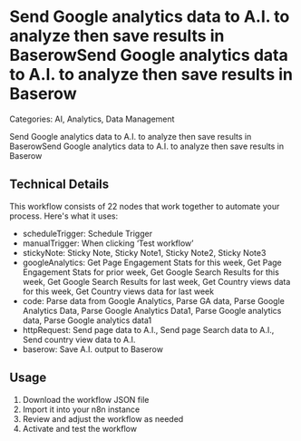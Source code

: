 # Send Google analytics data to A.I. to analyze then save results in BaserowSend Google analytics data to A.I. to analyze then save results in Baserow

Categories: AI, Analytics, Data Management

Send Google analytics data to A.I. to analyze then save results in BaserowSend Google analytics data to A.I. to analyze then save results in Baserow

## Technical Details

This workflow consists of 22 nodes that work together to automate your process. Here's what it uses:

- scheduleTrigger: Schedule Trigger
- manualTrigger: When clicking ‘Test workflow’
- stickyNote: Sticky Note, Sticky Note1, Sticky Note2, Sticky Note3
- googleAnalytics: Get Page Engagement Stats for this week, Get Page Engagement Stats for prior week, Get Google Search Results for this week, Get Google Search Results for last week, Get Country views data for this week, Get Country views data for last week
- code: Parse data from Google Analytics, Parse GA data, Parse Google Analytics Data, Parse Google Analytics Data1, Parse Google analytics data, Parse Google analytics data1
- httpRequest: Send page data to A.I., Send page Search data to A.I., Send country view data to A.I.
- baserow: Save A.I. output to Baserow

## Usage

1. Download the workflow JSON file
2. Import it into your n8n instance
3. Review and adjust the workflow as needed
4. Activate and test the workflow

